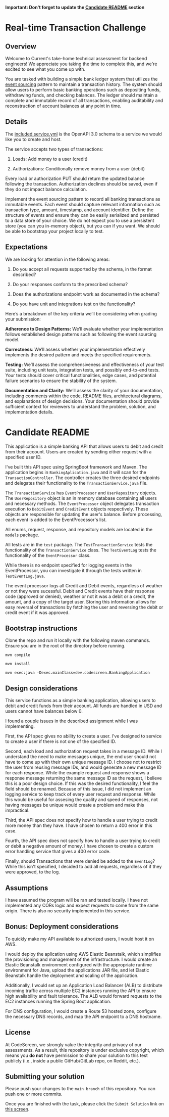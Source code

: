 **Important: Don't forget to update the [Candidate README](#candidate-readme) section**

Real-time Transaction Challenge
===============================
## Overview
Welcome to Current's take-home technical assessment for backend engineers! We appreciate you taking the time to complete this, and we're excited to see what you come up with.

You are tasked with building a simple bank ledger system that utilizes the [event sourcing](https://martinfowler.com/eaaDev/EventSourcing.html) pattern to maintain a transaction history. The system should allow users to perform basic banking operations such as depositing funds, withdrawing funds, and checking balances. The ledger should maintain a complete and immutable record of all transactions, enabling auditability and reconstruction of account balances at any point in time.

## Details
The [included service.yml](service.yml) is the OpenAPI 3.0 schema to a service we would like you to create and host.

The service accepts two types of transactions:
1) Loads: Add money to a user (credit)

2) Authorizations: Conditionally remove money from a user (debit)

Every load or authorization PUT should return the updated balance following the transaction. Authorization declines should be saved, even if they do not impact balance calculation.


Implement the event sourcing pattern to record all banking transactions as immutable events. Each event should capture relevant information such as transaction type, amount, timestamp, and account identifier.
Define the structure of events and ensure they can be easily serialized and persisted to a data store of your choice. We do not expect you to use a persistent store (you can you in-memory object), but you can if you want. We should be able to bootstrap your project locally to test.

## Expectations
We are looking for attention in the following areas:
1) Do you accept all requests supported by the schema, in the format described?

2) Do your responses conform to the prescribed schema?

3) Does the authorizations endpoint work as documented in the schema?

4) Do you have unit and integrations test on the functionality?

Here’s a breakdown of the key criteria we’ll be considering when grading your submission:

**Adherence to Design Patterns:** We’ll evaluate whether your implementation follows established design patterns such as following the event sourcing model.

**Correctness**: We’ll assess whether your implementation effectively implements the desired pattern and meets the specified requirements.

**Testing:** We’ll assess the comprehensiveness and effectiveness of your test suite, including unit tests, integration tests, and possibly end-to-end tests. Your tests should cover critical functionalities, edge cases, and potential failure scenarios to ensure the stability of the system.

**Documentation and Clarity:** We’ll assess the clarity of your documentation, including comments within the code, README files, architectural diagrams, and explanations of design decisions. Your documentation should provide sufficient context for reviewers to understand the problem, solution, and implementation details.

# Candidate README

This application is a simple banking API that allows users to debit and credit from their account. Users are created by sending either request with a specified user ID. 

I've built this API spec using SpringBoot framework and Maven. The application begins in `BankingAplication.java` and it will scan for the `TransactionController`. The controller creates the three desired endpoints and delegates their functionality to the `TransactionService.java` file.    

The `TransactionService` has `EventProcessor` and `UserRepository` objects. The `UserRepository` object is an in memory database containing all users and necessary methods. The `EventProcessor` object delegates transaction execution to `DebitEvent` and `CreditEvent` objects respectively. These objects are responsible for updating the user's balance. Before processing, each event is added to the EventProcessor's list. 

All enums, request, response, and repository models are located in the `models` package.

All tests are in the `test` package. The `TestTransactionService` tests the functionality of the `TransactionService` class. The `TestEventLog` tests the functionality of the `EventProcessor` class.

While there is no endpoint specified for logging events in the EventProcessor, you can investigate it through the tests written in `TestEventLog.java`.

The event processor logs all Credit and Debit events, regardless of weather or not they were sucessful. Debit and Credit events have their response code (approved or denied), weather or not it was a debit or a credit, the amount, and a copy of the target user. Storing this information allows for easy reversal of transactions by fetching the user and reversing the debit or credit event if it was approved. 

## Bootstrap instructions
Clone the repo and run it locally with the following maven commands. Ensure you are in the root of the directory before running.   

`mvn compile`

`mvn install`

`mvn exec:java -Dexec.mainClass=dev.codescreen.BankingApplication`
## Design considerations
This service functions as a simple banking application, allowing users to debit and credit funds from their account. All funds are handled in USD and users cannot have balances below 0.  

I found a couple issues in the described assignment while I was implementing. 

First, the API spec gives no ability to create a user. I've designed to service to create a user if there is not one of the specified ID. 

Second, each load and authorization request takes in a message ID. While I understand the need to make messages unique, the end user should not have to come up with their own unique message ID. I choose not to restrict the user from reusing message IDs, and would generate a new message ID for each response. While the example request and response shows a response message returning the same message ID as the request, I believe this is a poor design choice. If this was the desired functionality, I feel the field should be renamed. Because of this issue, I did not implement an logging service to keep track of every user request and response. While this would be useful for assesing the quality and speed of responses, not having messages be unique would create a problem and make this impractical. 

Third, the API spec does not specify how to handle a user trying to credit more money than they have. I have chosen to return a 400 error in this case.

Fourth, the API spec does not specify how to handle a user trying to credit or debit a negative amount of money. I have chosen to create a custom error handling service that gives a 400 error code. 

Finally, should Transactions that were denied be added to the `EventLog`? While this isn't specified, I decided to add all requests, regardless of if they were approved, to the log. 
## Assumptions
I have assumed the program will be ran and tested locally. I have not implemented any CORs logic and expect requests to come from the same origin. There is also no security implemented in this service. 

## Bonus: Deployment considerations
To quickly make my API available to authorized users, I would host it on AWS. 

I would deploy the aplication using AWS Elastic Beanstalk, which simplifies the provisioning and management of the infrastructure. I would create an Elastic Beanstalk environment configured with the appropriate runtime environment for Java, upload the applications JAR file, and let Elastic Beanstalk handle the deployment and scaling of the application.

Additionally, I would set up an Application Load Balancer (ALB) to distribute incoming traffic across multiple EC2 instances running the API to ensure high availability and fault tolerance. The ALB would forward requests to the EC2 instances running the Spring Boot application.

For DNS configuration, I would create a Route 53 hosted zone, configure the necessary DNS records, and map the API endpoint to a DNS hostname.

## License

At CodeScreen, we strongly value the integrity and privacy of our assessments. As a result, this repository is under exclusive copyright, which means you **do not** have permission to share your solution to this test publicly (i.e., inside a public GitHub/GitLab repo, on Reddit, etc.). <br>

## Submitting your solution

Please push your changes to the `main branch` of this repository. You can push one or more commits. <br>

Once you are finished with the task, please click the `Submit Solution` link on <a href="https://app.codescreen.com/candidate/dc3b345c-67fd-49a9-a9cf-f0d821b0a06e" target="_blank">this screen</a>.
